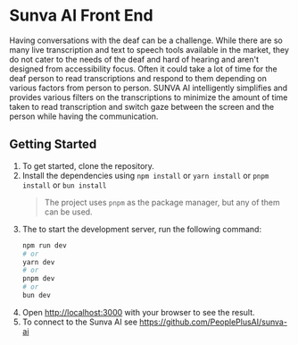 # Sunva AI Front End

Having conversations with the deaf can be a challenge. While there are so many live transcription and text to speech
tools available in the market, they do not cater to the needs of the deaf and hard of hearing and aren't designed from
accessibility focus. Often it could take a lot of time for the deaf person to read transcriptions and respond to them
depending on various factors from person to person. SUNVA AI intelligently simplifies and provides various filters on
the transcriptions to minimize the amount of time taken to read transcription and switch gaze between the screen and the
person while having the communication.

## Getting Started

1. To get started, clone the repository.
2. Install the dependencies using `npm install` or `yarn install` or `pnpm install` or `bun install`
    > The project uses `pnpm` as the package manager, but any of them can be used.
3. The to start the development server, run the following command:
    ```bash
    npm run dev
    # or
    yarn dev
    # or
    pnpm dev
    # or
    bun dev
    ```
4. Open [http://localhost:3000](http://localhost:3000) with your browser to see the result.
5. To connect to the Sunva AI see https://github.com/PeoplePlusAI/sunva-ai


